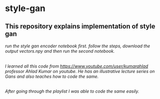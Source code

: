 # style-gan
## This repository explains implementation of style gan 
###### run the style gan encoder notebook first. follow the steps, download the output vectors.npy and then run the second notebook.
###### I learned all this code from https://www.youtube.com/user/kumarahlad professor Ahlad Kumar on youtube. He has an illustrative lecture series on Gans and also teaches how to code the same. 
###### After going through the playlist I was able to code the same easily.
